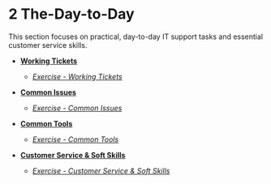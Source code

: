 # 2 The-Day-to-Day


This section focuses on practical, day-to-day IT support tasks and essential customer service skills.

- **[Working Tickets](The_Day_to_Day/01_Working_Tickets/)**
  - *[Exercise - Working Tickets](The_Day_to_Day/01_Working_Tickets/Exercise_Working_Tickets.md)*

- **[Common Issues](The_Day_to_Day/03_Common_Issues/)**
  - *[Exercise - Common Issues](The_Day_to_Day/03_Common_Issues/Exercise_Common_Issues.md)*

- **[Common Tools](The_Day_to_Day/05_Common_Tools/)**
  - *[Exercise - Common Tools](The_Day_to_Day/05_Common_Tools/Exercise_Common_Tools.md)*

- **[Customer Service & Soft Skills](The_Day_to_Day/07_Customer_Service_Soft_Skills/)**
  - *[Exercise - Customer Service & Soft Skills](The_Day_to_Day/07_Customer_Service_Soft_Skills/Exercise_Customer_Service_Soft_Skills.md)*
